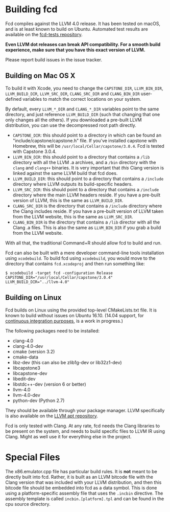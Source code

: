 # Building fcd

Fcd compiles against the LLVM 4.0 release. It has been tested on macOS, and is at least known to build on Ubuntu. Automated test results are available on the [fcd-tests repository][2].

**Even LLVM dot releases can break API compatibility. For a smooth build experience, make sure that you have this exact version of LLVM.**

Please report build issues in the issue tracker.

## Building on Mac OS X

To build it with Xcode, you need to change the `CAPSTONE_DIR`, `LLVM_BIN_DIR`, `LLVM_BUILD_DIR`, `LLVM_SRC_DIR`, `CLANG_SRC_DIR` and `CLANG_BIN_DIR` user-defined variables to match the correct locations on your system.

By default, every `LLVM_*_DIR` and `CLANG_*_DIR` variables point to the same directory, and just reference `LLVM_BUILD_DIR` (such that changing that one only changes all the others). If you downloaded a pre-built LLVM distribution, you can use the decompressed root path directly.

* `CAPSTONE_DIR`: this should point to a directory in which can be found an "include/capstone/capstone.h" file. If you've installed capstone with Homebrew, this will be `/usr/local/Cellar/capstone/3.0.4`. Fcd is tested with Capstone 3.0.4.
* `LLVM_BIN_DIR`: this should point to a directory that contains a `/lib` directory with all the LLVM .a archives, and a `/bin` directory with the `clang` and `clang++` binaries. It is very important that *this* Clang version is linked against the same LLVM build that fcd does.
* `LLVM_BUILD_DIR`: this should point to a directory that contains a `/include` directory where LLVM outputs its build-specific headers.
* `LLVM_SRC_DIR`: this should point to a directory that contains a `/include` directory where the main LLVM headers reside. If you have a pre-built version of LLVM, this is the same as `LLVM_BUILD_DIR`.
* `CLANG_SRC_DIR` is the directory that contains a `/include` directory where the Clang includes reside. If you have a pre-built version of LLVM taken from the LLVM website, this is the same as `LLVM_SRC_DIR`.
* `CLANG_BIN_DIR` is the directory that contains a `/lib` director with all the Clang .a files. This is also the same as `LLVM_BIN_DIR` if you grab a build from the LLVM website.

With all that, the traditional Command+R should allow fcd to build and run.

Fcd can also be built with a mere developer command-line tools installation using `xcodebuild`. To build fcd using `xcodebuild`, you would move to the directory that contains `fcd.xcodeproj` and then run something like:

    $ xcodebuild -target fcd -configuration Release CAPSTONE_DIR="/usr/local/Cellar/capstone/3.0.4" LLVM_BUILD_DIR="../llvm-4.0"

## Building on Linux

Fcd builds on Linux using the provided top-level CMakeLists.txt file. It is known to build without issues on Ubuntu 16.10. (14.04 support, for [continuous integration purposes][3], is a work in progress.)

The following packages need to be installed:

* clang-4.0
* clang-4.0-dev
* cmake (version 3.2)
* cmake-data
* libz-dev (this can also be zlib1g-dev or lib32z1-dev)
* libcapstone3
* libcapstone-dev
* libedit-dev
* libstdc++-dev (version 6 or better)
* llvm-4.0
* llvm-4.0-dev
* python-dev (Python 2.7)

They should be available through your package manager. LLVM specifically is also available on the [LLVM apt repository][4].

Fcd is only tested with Clang. At any rate, fcd needs the Clang libraries to be present on the system, and needs to build specific files to LLVM IR using Clang. Might as well use it for everything else in the project.

# Special Files

The x86.emulator.cpp file has particular build rules. It is **not** meant to be directly built into fcd. Rather, it is built as an LLVM bitcode file with the Clang version that was included with your LLVM distribution, and then this bitcode file should be embedded into fcd as a data symbol. This is done using a platform-specific assembly file that uses the `.incbin` directive. The assembly template is called `incbin.[platform].tpl` and can be found in the cpu source directory.

  [1]: https://github.com/zneak/fcd/releases
  [2]: https://github.com/zneak/fcd-tests
  [3]: https://github.com/travis-ci/travis-ci/issues/5821
  [4]: http://apt.llvm.org/
